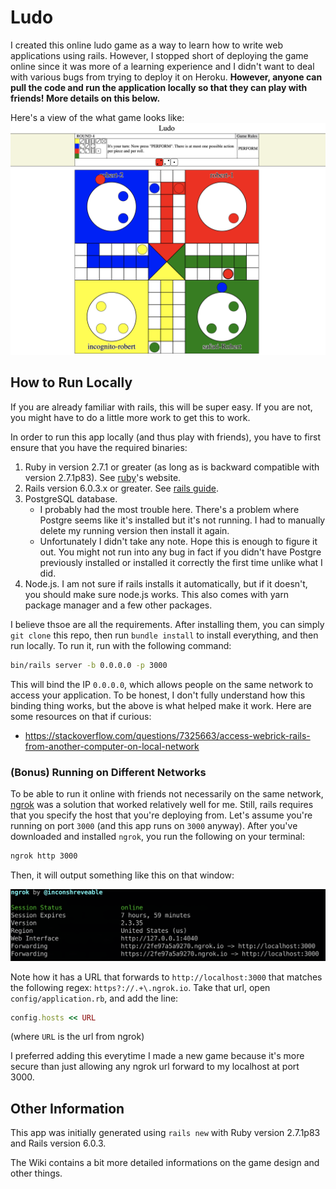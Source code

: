 # Ludo

I created this online ludo game as a way to learn how to write web
applications using rails. However, I stopped short of deploying the
game online since it was more of a learning experience and I didn't
want to deal with various bugs from trying to deploy it on Heroku.
**However, anyone can pull the code and run the application
locally so that they can play with friends! More details on this
below.**

Here's a view of the what game looks like:
![Gameplay](./public/gameplay.png)

## How to Run Locally

If you are already familiar with rails, this will be super easy. If
you are not, you might have to do a little more work to get this to
work.

In order to run this app locally (and thus play with friends), you have
to first ensure that you have the required binaries:

1. Ruby in version 2.7.1 or greater (as long as is backward compatible
   with version 2.7.1p83). See
   [ruby](https://www.ruby-lang.org/en/downloads/)'s website.
2. Rails version 6.0.3.x or greater. See
   [rails guide](https://guides.rubyonrails.org/v5.0/getting_started.html).
3. PostgreSQL database.
   - I probably had the most trouble here. There's a problem where Postgre
     seems like it's installed but it's not running. I had to manually
     delete my running version then install it again.
   - Unfortunately I didn't take any note. Hope this is enough to figure
     it out. You might not run into any bug in fact if you didn't have
     Postgre previously installed or installed it correctly the first
     time unlike what I did.
4. Node.js. I am not sure if rails installs it automatically, but if it
   doesn't, you should make sure node.js works. This also comes with
   yarn package manager and a few other packages.

I believe thsoe are all the requirements. After installing them, you can
simply `git clone` this repo, then run `bundle install` to install
everything, and then run locally. To run it, run with the following command:
```bash
bin/rails server -b 0.0.0.0 -p 3000
```

This will bind the IP `0.0.0.0`, which allows people on the same network
to access your application. To be honest, I don't fully understand how
this binding thing works, but the above is what helped make it work.
Here are some resources on that if curious:
- https://stackoverflow.com/questions/7325663/access-webrick-rails-from-another-computer-on-local-network

### (Bonus) Running on Different Networks

To be able to run it online with friends not necessarily on
the same network, [ngrok](https://ngrok.com/) was a solution that worked
relatively well for me. Still, rails requires that you specify the host
that you're deploying from. Let's assume you're running on port `3000`
(and this app runs on `3000` anyway). After you've downloaded and
installed `ngrok`, you run the following on your terminal:

```bash
ngrok http 3000
```

Then, it will output something like this on that window:

![ngrok-sample](public/ngrok-sample.png)

Note how it has a URL that forwards to `http://localhost:3000` that matches
the following regex: `https?://.+\.ngrok.io`. Take that url, open
`config/application.rb`, and add the line:
```ruby
config.hosts << URL
```
(where `URL` is the url from ngrok)

I preferred adding this everytime I made a new game because it's more
secure than just allowing any ngrok url forward to my localhost at port
3000.

## Other Information

This app was initially generated using `rails new` with Ruby version 2.7.1p83
and Rails version 6.0.3.

The Wiki contains a bit more detailed informations on the game design and
other things.
